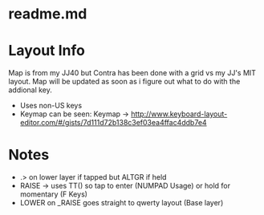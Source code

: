 readme.md
=======
# Layout Info
Map is from my JJ40 but Contra has been done with a grid vs my JJ's MIT layout. Map will be updated as soon as i figure out what to do with the addional key.

- Uses non-US keys
- Keymap can be seen: Keymap -> http://www.keyboard-layout-editor.com/#/gists/7d111d72b138c3ef03ea4ffac4ddb7e4

# Notes

- .> on lower layer if tapped but ALTGR if held
- RAISE -> uses TT() so tap to enter (NUMPAD Usage) or hold for momentary (F Keys)
- LOWER on _RAISE goes straight to qwerty layout (Base layer)
